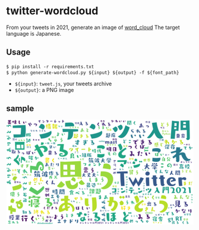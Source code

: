 # twitter-wordcloud

From your tweets in 2021, generate an image of [word_cloud](https://github.com/amueller/word_cloud)
The target language is Japanese.

## Usage

```
$ pip install -r requirements.txt
$ python generate-wordcloud.py ${input} ${output} -f ${font_path}
```

- `${input}`: `tweet.js`, your tweets archive
- `${output}`: a PNG image

## sample

![sample image](https://raw.githubusercontent.com/inaniwaudon/twitter-wordcloud/main/wordcloud.png)
